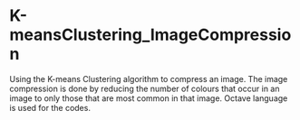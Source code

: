 # K-meansClustering_ImageCompression
Using the K-means Clustering algorithm to compress an image. The image compression is done by reducing the number of colours that occur in an image to only those that are most common in that image. Octave language is used for the codes.
